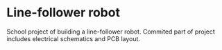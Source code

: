 # Line-follower robot
School project of building a line-follower robot. Commited part of project includes electrical schematics and PCB layout.
